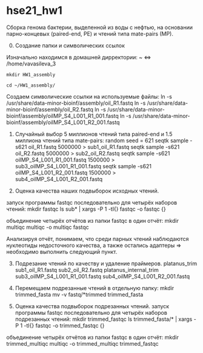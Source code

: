 # hse21_hw1
Сборка генома бактерии, выделенной из воды с нефтью, на основании парно-концевых (paired-end, PE) и чтений типа mate-pairs (MP).

0. Создание папки и символических ссылок

Изначально находимся в домашней дирректории: ~ <=> /home/vavasileva_3

    mkdir HW1_assembly
    
    cd ~/HW1_assembly/

Создаем символические ссылки на используемые файлы:
    ln -s /usr/share/data-minor-bioinf/assembly/oil_R1.fastq
    ln -s /usr/share/data-minor-bioinf/assembly/oil_R2.fastq
    ln -s /usr/share/data-minor-bioinf/assembly/oilMP_S4_L001_R1_001.fastq
    ln -s /usr/share/data-minor-bioinf/assembly/oilMP_S4_L001_R2_001.fastq

1. Случайный выбор 5 миллионов чтений типа paired-end и 1.5 миллиона чтений типа mate-pairs:
random seed = 621
    seqtk sample -s621 oil_R1.fastq 5000000 > sub1_oil_R1.fastq
    seqtk sample -s621 oil_R2.fastq 5000000 > sub2_oil_R2.fastq
    seqtk sample -s621 oilMP_S4_L001_R1_001.fastq 1500000 > sub3_oilMP_S4_L001_R1_001.fastq
    seqtk sample -s621 oilMP_S4_L001_R2_001.fastq 1500000 > sub4_oilMP_S4_L001_R2_001.fastq

2. Оценка качества наших подвыборок исходных чтений.

запуск программы fastqc последовательно для четырёх наборов чтений:
mkdir fastqc
    ls sub* | xargs -P 1 -tI{} fastqc -o fastqc {}

объединение четырёх отчётов из папки fastqc в один отчёт:
    mkdir multiqc
    multiqc -o multiqc fastqc

Анализируя отчёт, понимаем, что среди парных чтений наблюдаются нуклеотиды недосточного качества, а также остались адаптеры => необходимо выполнить следующий пункт.

3. Подрезание чтений по качеству и удаление праймеров.
    platanus_trim sub1_oil_R1.fastq sub2_oil_R2.fastq
    platanus_internal_trim sub3_oilMP_S4_L001_R1_001.fastq sub4_oilMP_S4_L001_R2_001.fastq

4. Перемещаем подрезанные чтений в отдельную папку:
    mkdir trimmed_fasta
    mv -v fastq/*trimmed trimmed_fasta

5. Оценка качества подвыборок подрезанных чтений.
запуск программы fastqc последовательно для четырёх наборов подрезанных чтений:
    mkdir trimmed_fastqc
    ls trimmed_fasta/* | xargs -P 1 -tI{} fastqc -o trimmed_fastqc {}

объединение четырёх отчётов из папки fastqc в один отчёт:
    mkdir trimmed_multiqc
    multiqc -o trimmed_multiqc trimmed_fastqc
